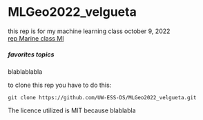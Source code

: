 # MLGeo2022_velgueta
 this rep is for my machine learning class october 9, 2022 \
 [rep Marine class Ml](https://github.com/UW-ESS-DS/MLGeo-Autumn22)
 ##### favorites topics
 
 
 blablablabla

 to clone this rep you have to do this:
 ~~~
 git clone https://github.com/UW-ESS-DS/MLGeo2022_velgueta.git
 ~~~
 The licence utilized is MIT because blablabla
